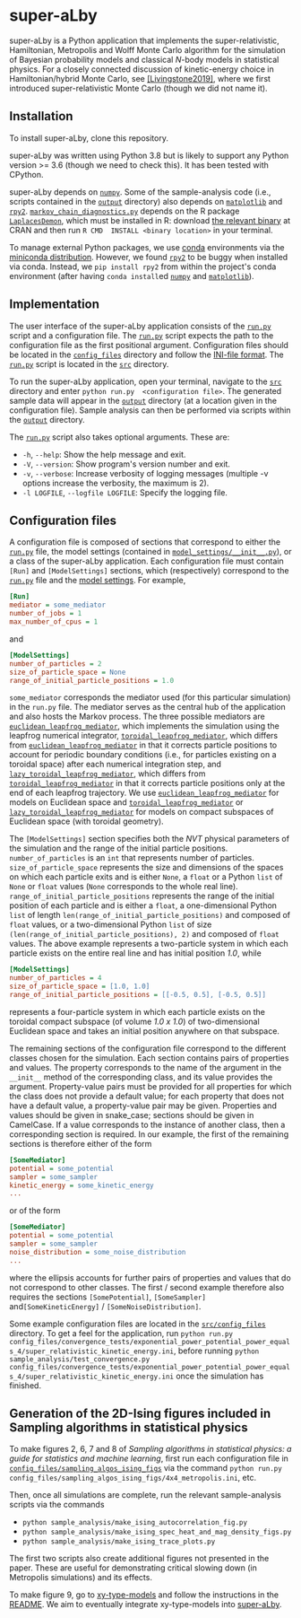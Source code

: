 # super-aLby
super-aLby is a Python application that implements the super-relativistic, Hamiltonian, Metropolis and Wolff Monte 
Carlo algorithm for the simulation of Bayesian probability models and classical *N*-body models in statistical physics. 
For a closely connected discussion of kinetic-energy choice in Hamiltonian/hybrid Monte Carlo, see 
[\[Livingstone2019\]](https://academic.oup.com/biomet/article-abstract/106/2/303/5476364), where we first introduced 
super-relativistic Monte Carlo (though we did not name it).

## Installation

To install super-aLby, clone this repository.

super-aLby was written using Python 3.8 but is likely to support any Python version >= 3.6 (though we need to check 
this). It has been tested with CPython.

super-aLby depends on [`numpy`](https://numpy.org). Some of the sample-analysis code (i.e., scripts contained in the 
[`output`](src/output) directory) also depends on [`matplotlib`](https://matplotlib.org) and [`rpy2`](
https://rpy2.github.io). [`markov_chain_diagnostics.py`](src/output/markov_chain_diagnostics.py) depends on the R 
package [`LaplacesDemon`](https://cran.r-project.org/web/packages/LaplacesDemon/), which must be installed in R: 
download [the relevant binary](https://cran.r-project.org/web/packages/LaplacesDemon/) at CRAN and then run `R CMD 
INSTALL <binary location>` in your terminal.

To manage external Python packages, we use [conda](https://docs.conda.io/projects/conda/en/latest/) environments via 
the [miniconda distribution](https://docs.conda.io/en/latest/miniconda.html). However, we found [`rpy2`](
https://rpy2.github.io) to be buggy when installed via conda. Instead, we `pip install rpy2` from within the project's 
conda environment (after having `conda install`ed [`numpy`](https://numpy.org) and [`matplotlib`](
https://matplotlib.org)).

## Implementation

The user interface of the super-aLby application consists of the [`run.py`](src/run.py) script and a configuration 
file. The [`run.py`](src/run.py) script expects the path to the configuration file as the first positional argument. 
Configuration files should be located in the [`config_files`](src/config_files) directory and follow the [INI-file 
format](https://en.wikipedia.org/wiki/INI_file). The [`run.py`](src/run.py) script is located in the [`src`](src) 
directory. 

To run the super-aLby application, open your terminal, navigate to the [`src`](src) directory and enter `python run.py 
<configuration file>`. The generated sample data will appear in the [`output`](src/output) directory (at a location 
given in the configuration file). Sample analysis can then be performed via scripts within the [`output`](src/output) 
directory.

The [`run.py`](src/run.py) script also takes optional arguments. These are:
- `-h`, `--help`: Show the help message and exit.
- `-V`, `--version`: Show program's version number and exit.
- `-v`, `--verbose`: Increase verbosity of logging messages (multiple -v options increase the verbosity, the maximum is 
2).
- `-l LOGFILE`, `--logfile LOGFILE`: Specify the logging file. 

## Configuration files

A configuration file is composed of sections that correspond to either the [`run.py`](src/run.py) file, the model 
settings (contained in [`model_settings/__init__.py`](src/model_settings/__init__.py)), or a class of the super-aLby 
application. Each configuration file must contain `[Run]` and `[ModelSettings]` sections, which (respectively) 
correspond to the [`run.py`](src/run.py) file and the [model settings](src/model_settings/__init__.py).  For example, 

```INI
[Run]
mediator = some_mediator
number_of_jobs = 1
max_number_of_cpus = 1
```

and 

```INI
[ModelSettings]
number_of_particles = 2
size_of_particle_space = None
range_of_initial_particle_positions = 1.0
```

`some_mediator` corresponds the mediator used (for this particular simulation) in the `run.py` file. The mediator 
serves as the central hub of the application and also hosts the Markov process. The three possible mediators are 
[`euclidean_leapfrog_mediator`](src/mediator/euclidean_leapfrog_mediator.py), which implements the simulation using the 
leapfrog numerical integrator, [`toroidal_leapfrog_mediator`](src/mediator/toroidal_leapfrog_mediator.py), which 
differs from [`euclidean_leapfrog_mediator`](src/mediator/euclidean_leapfrog_mediator.py) in that it corrects particle 
positions to account for periodic boundary conditions (i.e., for particles existing on a toroidal space) after each 
numerical integration step, and [`lazy_toroidal_leapfrog_mediator`](src/mediator/lazy_toroidal_leapfrog_mediator.py), 
which differs from [`toroidal_leapfrog_mediator`](src/mediator/toroidal_leapfrog_mediator.py) in that it corrects 
particle positions only at the end of each leapfrog trajectory. We use [`euclidean_leapfrog_mediator`](
src/mediator/euclidean_leapfrog_mediator.py) for models on Euclidean space and [`toroidal_leapfrog_mediator`](
src/mediator/toroidal_leapfrog_mediator.py) or [`lazy_toroidal_leapfrog_mediator`](
src/mediator/lazy_toroidal_leapfrog_mediator.py) for models on compact subspaces of Euclidean space (with toroidal 
geometry).

The ```[ModelSettings]``` section specifies both the *NVT* physical parameters of the simulation and the range of the 
initial particle positions. `number_of_particles` is an `int` that represents number of particles. 
`size_of_particle_space` represents the size and dimensions of the spaces on which each particle exits and is either 
`None`, a `float` or a Python `list` of `None` or `float` values (`None` corresponds to the whole real line). 
`range_of_initial_particle_positions` represents the range of the initial position of each particle and is either a 
`float`, a one-dimensional Python `list` of length `len(range_of_initial_particle_positions)` and composed of `float` 
values, or a two-dimensional Python `list` of size `(len(range_of_initial_particle_positions), 2)` and composed of 
`float` values. The above example represents a two-particle system in which each particle exists on the entire real 
line and has initial position *1.0*, while

```INI
[ModelSettings]
number_of_particles = 4
size_of_particle_space = [1.0, 1.0]
range_of_initial_particle_positions = [[-0.5, 0.5], [-0.5, 0.5]]
```

represents a four-particle system in which each particle exists on the toroidal compact subspace (of 
volume *1.0 x 1.0*) of two-dimensional Euclidean space and takes an initial position anywhere on that subspace.

The remaining sections of the configuration file correspond to the different classes chosen for the simulation. Each 
section contains pairs of properties and values. The property corresponds to the name of the argument in the `__init__` 
method of the corresponding class, and its value provides the argument. Property-value pairs must be provided for all 
properties for which the class does not provide a default value; for each property that does not have a default value, 
a property-value pair may be given. Properties and values should be given in snake_case; sections should be given in 
CamelCase. If a value corresponds to the instance of another class, then a corresponding section is required. In our 
example, the first of the remaining sections is therefore either of the form

```INI
[SomeMediator]
potential = some_potential
sampler = some_sampler
kinetic_energy = some_kinetic_energy
...
```

or of the form

```INI
[SomeMediator]
potential = some_potential
sampler = some_sampler
noise_distribution = some_noise_distribution
...
```

where the ellipsis accounts for further pairs of properties and values that do not correspond to other classes. The 
first / second example therefore also requires the sections `[SomePotential]`, `[SomeSampler]` and`[SomeKineticEnergy]` 
/ `[SomeNoiseDistribution]`. 

Some example configuration files are located in the [`src/config_files`](src/config_files) directory. To get a feel for 
the application, run `python run.py 
config_files/convergence_tests/exponential_power_potential_power_equals_4/super_relativistic_kinetic_energy.ini`, 
before running `python sample_analysis/test_convergence.py 
config_files/convergence_tests/exponential_power_potential_power_equals_4/super_relativistic_kinetic_energy.ini` 
once the simulation has finished. 

## Generation of the 2D-Ising figures included in Sampling algorithms in statistical physics

To make figures 2, 6, 7 and 8 of *Sampling algorithms in statistical physics: a guide for statistics and machine 
learning*, first run each configuration file in [`config_files/sampling_algos_ising_figs`](
src/config_files/sampling_algos_ising_figs) via the command `python run.py 
config_files/sampling_algos_ising_figs/4x4_metropolis.ini`, etc.  

Then, once all simulations are complete, run the relevant sample-analysis scripts via the commands 
- `python sample_analysis/make_ising_autocorrelation_fig.py`
- `python sample_analysis/make_ising_spec_heat_and_mag_density_figs.py`
- `python sample_analysis/make_ising_trace_plots.py`

The first two scripts also create additional figures not presented in the paper.  These are useful for demonstrating 
critical slowing down (in Metropolis simulations) and its effects. 

To make figure 9, go to [xy-type-models](https://github.com/michaelfaulkner/xy-type-models) and follow the instructions 
in the [README](https://github.com/michaelfaulkner/xy-type-models/blob/main/README.md).  We aim to eventually integrate 
xy-type-models into [super-aLby](https://github.com/michaelfaulkner/super-aLby).
